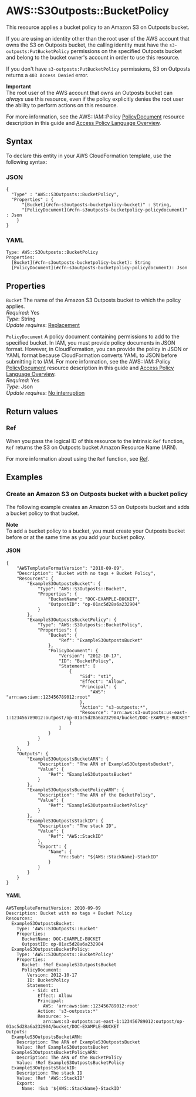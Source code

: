 # AWS::S3Outposts::BucketPolicy<a name="aws-resource-s3outposts-bucketpolicy"></a>

This resource applies a bucket policy to an Amazon S3 on Outposts bucket\.

If you are using an identity other than the root user of the AWS account that owns the S3 on Outposts bucket, the calling identity must have the `s3-outposts:PutBucketPolicy` permissions on the specified Outposts bucket and belong to the bucket owner's account in order to use this resource\.

If you don't have `s3-outposts:PutBucketPolicy` permissions, S3 on Outposts returns a `403 Access Denied` error\.

**Important**  
The root user of the AWS account that owns an Outposts bucket can _always_ use this resource, even if the policy explicitly denies the root user the ability to perform actions on this resource\.

For more information, see the AWS::IAM::Policy [ PolicyDocument](https://docs.aws.amazon.com/AWSCloudFormation/latest/UserGuide/aws-resource-iam-policy.html#cfn-iam-policy-policydocument) resource description in this guide and [ Access Policy Language Overview](https://docs.aws.amazon.com/AmazonS3/latest/userguide/access-policy-language-overview.html)\.

## Syntax<a name="aws-resource-s3outposts-bucketpolicy-syntax"></a>

To declare this entity in your AWS CloudFormation template, use the following syntax:

### JSON<a name="aws-resource-s3outposts-bucketpolicy-syntax.json"></a>

```
{
  "Type" : "AWS::S3Outposts::BucketPolicy",
  "Properties" : {
      "[Bucket](#cfn-s3outposts-bucketpolicy-bucket)" : String,
      "[PolicyDocument](#cfn-s3outposts-bucketpolicy-policydocument)" : Json
    }
}
```

### YAML<a name="aws-resource-s3outposts-bucketpolicy-syntax.yaml"></a>

```
Type: AWS::S3Outposts::BucketPolicy
Properties:
  [Bucket](#cfn-s3outposts-bucketpolicy-bucket): String
  [PolicyDocument](#cfn-s3outposts-bucketpolicy-policydocument): Json
```

## Properties<a name="aws-resource-s3outposts-bucketpolicy-properties"></a>

`Bucket` <a name="cfn-s3outposts-bucketpolicy-bucket"></a>
The name of the Amazon S3 Outposts bucket to which the policy applies\.  
_Required_: Yes  
_Type_: String  
_Update requires_: [Replacement](https://docs.aws.amazon.com/AWSCloudFormation/latest/UserGuide/using-cfn-updating-stacks-update-behaviors.html#update-replacement)

`PolicyDocument` <a name="cfn-s3outposts-bucketpolicy-policydocument"></a>
A policy document containing permissions to add to the specified bucket\. In IAM, you must provide policy documents in JSON format\. However, in CloudFormation, you can provide the policy in JSON or YAML format because CloudFormation converts YAML to JSON before submitting it to IAM\. For more information, see the AWS::IAM::Policy [ PolicyDocument](https://docs.aws.amazon.com/AWSCloudFormation/latest/UserGuide/aws-resource-iam-policy.html#cfn-iam-policy-policydocument) resource description in this guide and [ Access Policy Language Overview](https://docs.aws.amazon.com/AmazonS3/latest/userguide/access-policy-language-overview.html)\.  
_Required_: Yes  
_Type_: Json  
_Update requires_: [No interruption](https://docs.aws.amazon.com/AWSCloudFormation/latest/UserGuide/using-cfn-updating-stacks-update-behaviors.html#update-no-interrupt)

## Return values<a name="aws-resource-s3outposts-bucketpolicy-return-values"></a>

### Ref<a name="aws-resource-s3outposts-bucketpolicy-return-values-ref"></a>

When you pass the logical ID of this resource to the intrinsic `Ref` function, `Ref` returns the S3 on Outposts bucket Amazon Resource Name \(ARN\)\.

For more information about using the `Ref` function, see [Ref](https://docs.aws.amazon.com/AWSCloudFormation/latest/UserGuide/intrinsic-function-reference-ref.html)\.

## Examples<a name="aws-resource-s3outposts-bucketpolicy--examples"></a>

### Create an Amazon S3 on Outposts bucket with a bucket policy<a name="aws-resource-s3outposts-bucketpolicy--examples--Create_an_Amazon_S3_on_Outposts_bucket_with_a_bucket_policy"></a>

The following example creates an Amazon S3 on Outposts bucket and adds a bucket policy to that bucket\.

**Note**  
To add a bucket policy to a bucket, you must create your Outposts bucket before or at the same time as you add your bucket policy\.

#### JSON<a name="aws-resource-s3outposts-bucketpolicy--examples--Create_an_Amazon_S3_on_Outposts_bucket_with_a_bucket_policy--json"></a>

```
{
    "AWSTemplateFormatVersion": "2010-09-09",
    "Description": "Bucket with no tags + Bucket Policy",
    "Resources": {
        "ExampleS3OutpostsBucket": {
            "Type": "AWS::S3Outposts::Bucket",
            "Properties": {
                "BucketName": "DOC-EXAMPLE-BUCKET",
                "OutpostID": "op-01ac5d28a6a232904"
            }
        },
        "ExampleS3OutpostsBucketPolicy": {
            "Type": "AWS::S3Outposts::BucketPolicy",
            "Properties": {
                "Bucket": {
                    "Ref": "ExampleS3OutpostsBucket"
                },
                "PolicyDocument": {
                    "Version": "2012-10-17",
                    "ID": "BucketPolicy",
                    "Statement": [
                        {
                            "Sid": "st1",
                            "Effect": "Allow",
                            "Principal": {
                                "AWS": "arn:aws:iam::123456789012:root"
                            },
                            "Action": "s3-outposts:*",
                            "Resource": "arn:aws:s3-outposts:us-east-1:123456789012:outpost/op-01ac5d28a6a232904/bucket/DOC-EXAMPLE-BUCKET"
                        }
                    ]
                }
            }
        }
    },
    "Outputs": {
        "ExampleS3OutpostsBucketARN": {
            "Description": "The ARN of ExampleS3OutpostsBucket",
            "Value": {
                "Ref": "ExampleS3OutpostsBucket"
            }
        },
        "ExampleS3OutpostsBucketPolicyARN": {
            "Description": "The ARN of the BucketPolicy",
            "Value": {
                "Ref": "ExampleS3OutpostsBucketPolicy"
            }
        },
        "ExampleS3OutpostsStackID": {
            "Description": "The stack ID",
            "Value": {
                "Ref": "AWS::StackID"
            },
            "Export": {
                "Name": {
                    "Fn::Sub": "${AWS::StackName}-StackID"
                }
            }
        }
    }
}
```

#### YAML<a name="aws-resource-s3outposts-bucketpolicy--examples--Create_an_Amazon_S3_on_Outposts_bucket_with_a_bucket_policy--yaml"></a>

```
AWSTemplateFormatVersion: 2010-09-09
Description: Bucket with no tags + Bucket Policy
Resources:
  ExampleS3OutpostsBucket:
    Type: 'AWS::S3Outposts::Bucket'
    Properties:
      BucketName: DOC-EXAMPLE-BUCKET
      OutpostID: op-01ac5d28a6a232904
  ExampleS3OutpostsBucketPolicy:
    Type: 'AWS::S3Outposts::BucketPolicy'
    Properties:
      Bucket: !Ref ExampleS3OutpostsBucket
      PolicyDocument:
        Version: 2012-10-17
        ID: BucketPolicy
        Statement:
          - Sid: st1
            Effect: Allow
            Principal:
              AWS: 'arn:aws:iam::123456789012:root'
            Action: 's3-outposts:*'
            Resource: >-
              arn:aws:s3-outposts:us-east-1:123456789012:outpost/op-01ac5d28a6a232904/bucket/DOC-EXAMPLE-BUCKET
Outputs:
  ExampleS3OutpostsBucketARN:
    Description: The ARN of ExampleS3OutpostsBucket
    Value: !Ref ExampleS3OutpostsBucket
  ExampleS3OutpostsBucketPolicyARN:
    Description: The ARN of the BucketPolicy
    Value: !Ref ExampleS3OutpostsBucketPolicy
  ExampleS3OutpostsStackID:
    Description: The stack ID
    Value: !Ref 'AWS::StackID'
    Export:
      Name: !Sub '${AWS::StackName}-StackID'
```
